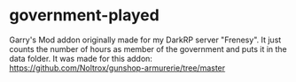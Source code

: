 # government-played
Garry's Mod addon originally made for my DarkRP server "Frenesy". It just counts the number of hours as member of the government and puts it in the data folder. It was made for this addon: https://github.com/Noltrox/gunshop-armurerie/tree/master

